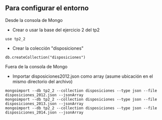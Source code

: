 ## Para configurar el entorno

Desde la consola de Mongo
* Crear o usar la base del ejercicio 2 del tp2
```
use tp2_2
```

* Crear la colección "disposiciones"
```
db.createCollection("disposiciones")
```

Fuera de la consola de Mongo
* Importar disposiciones2012.json como array (asume ubicación en el mismo directorio del archivo)
```
mongoimport --db tp2_2 --collection disposiciones --type json --file disposiciones_2012.json --jsonArray
mongoimport --db tp2_2 --collection disposiciones --type json --file disposiciones_2013.json --jsonArray
mongoimport --db tp2_2 --collection disposiciones --type json --file disposiciones_2014.json --jsonArray
```
